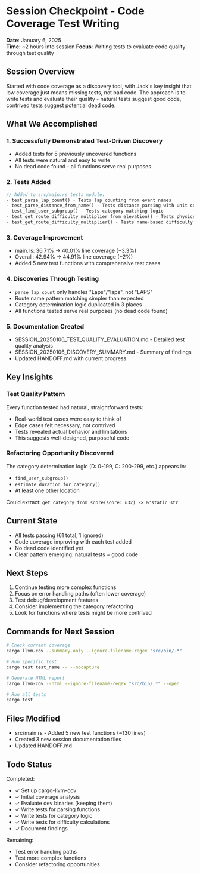 # Session Checkpoint - Code Coverage Test Writing
**Date**: January 6, 2025  
**Time**: ~2 hours into session
**Focus**: Writing tests to evaluate code quality through test quality

## Session Overview
Started with code coverage as a discovery tool, with Jack's key insight that low coverage just means missing tests, not bad code. The approach is to write tests and evaluate their quality - natural tests suggest good code, contrived tests suggest potential dead code.

## What We Accomplished

### 1. Successfully Demonstrated Test-Driven Discovery
- Added tests for 5 previously uncovered functions
- All tests were natural and easy to write
- No dead code found - all functions serve real purposes

### 2. Tests Added
```rust
// Added to src/main.rs tests module:
- test_parse_lap_count() - Tests lap counting from event names
- test_parse_distance_from_name() - Tests distance parsing with unit conversion
- test_find_user_subgroup() - Tests category matching logic
- test_get_route_difficulty_multiplier_from_elevation() - Tests physics-based difficulty
- test_get_route_difficulty_multiplier() - Tests name-based difficulty fallback
```

### 3. Coverage Improvement
- main.rs: 36.71% → 40.01% line coverage (+3.3%)
- Overall: 42.94% → 44.91% line coverage (+2%)
- Added 5 new test functions with comprehensive test cases

### 4. Discoveries Through Testing
- `parse_lap_count` only handles "Laps"/"laps", not "LAPS" 
- Route name pattern matching simpler than expected
- Category determination logic duplicated in 3 places
- All functions tested serve real purposes (no dead code found)

### 5. Documentation Created
- SESSION_20250106_TEST_QUALITY_EVALUATION.md - Detailed test quality analysis
- SESSION_20250106_DISCOVERY_SUMMARY.md - Summary of findings
- Updated HANDOFF.md with current progress

## Key Insights

### Test Quality Pattern
Every function tested had natural, straightforward tests:
- Real-world test cases were easy to think of
- Edge cases felt necessary, not contrived
- Tests revealed actual behavior and limitations
- This suggests well-designed, purposeful code

### Refactoring Opportunity Discovered
The category determination logic (D: 0-199, C: 200-299, etc.) appears in:
- `find_user_subgroup()`
- `estimate_duration_for_category()`
- At least one other location

Could extract: `get_category_from_score(score: u32) -> &'static str`

## Current State
- All tests passing (61 total, 1 ignored)
- Code coverage improving with each test added
- No dead code identified yet
- Clear pattern emerging: natural tests = good code

## Next Steps
1. Continue testing more complex functions
2. Focus on error handling paths (often lower coverage)
3. Test debug/development features
4. Consider implementing the category refactoring
5. Look for functions where tests might be more contrived

## Commands for Next Session
```bash
# Check current coverage
cargo llvm-cov --summary-only --ignore-filename-regex "src/bin/.*"

# Run specific test
cargo test test_name -- --nocapture

# Generate HTML report
cargo llvm-cov --html --ignore-filename-regex "src/bin/.*" --open

# Run all tests
cargo test
```

## Files Modified
- src/main.rs - Added 5 new test functions (~130 lines)
- Created 3 new session documentation files
- Updated HANDOFF.md

## Todo Status
Completed:
- ✓ Set up cargo-llvm-cov
- ✓ Initial coverage analysis
- ✓ Evaluate dev binaries (keeping them)
- ✓ Write tests for parsing functions
- ✓ Write tests for category logic
- ✓ Write tests for difficulty calculations
- ✓ Document findings

Remaining:
- Test error handling paths
- Test more complex functions
- Consider refactoring opportunities